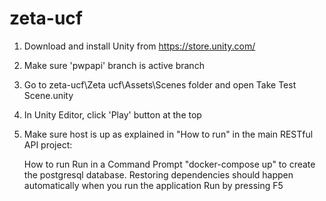 # zeta-ucf

1. Download and install Unity from https://store.unity.com/
2. Make sure 'pwpapi' branch is active branch
3. Go to zeta-ucf\Zeta ucf\Assets\Scenes folder and open Take Test Scene.unity
4. In Unity Editor, click 'Play' button at the top
5. Make sure host is up as explained in "How to run" in the main RESTful API project:

    How to run
    Run in a Command Prompt "docker-compose up" to create the postgresql database.
    Restoring dependencies should happen automatically when you run the application
    Run by pressing F5
